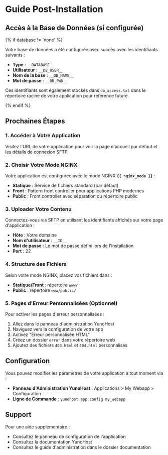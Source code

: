 # Guide Post-Installation

## Accès à la Base de Données (si configurée)

{% if database != 'none' %}

Votre base de données a été configurée avec succès avec les identifiants suivants :

- **Type** : `__DATABASE__`
- **Utilisateur** : `__DB_USER__`
- **Nom de la base** : `__DB_NAME__`
- **Mot de passe** : `__DB_PWD__`

Ces identifiants sont également stockés dans `db_access.txt` dans le répertoire racine de votre application pour référence future.

{% endif %}

## Prochaines Étapes

### 1. Accéder à Votre Application
Visitez l'URL de votre application pour voir la page d'accueil par défaut et les détails de connexion SFTP.

### 2. Choisir Votre Mode NGINX
Votre application est configurée avec le mode NGINX **`{{ nginx_mode }}`** :

- **Statique** : Service de fichiers standard (par défaut)
- **Front** : Pattern front controller pour applications PHP modernes
- **Public** : Front controller avec séparation du répertoire public

### 3. Uploader Votre Contenu
Connectez-vous via SFTP en utilisant les identifiants affichés sur votre page d'application :
- **Hôte** : Votre domaine
- **Nom d'utilisateur** : `__ID__`
- **Mot de passe** : Le mot de passe défini lors de l'installation
- **Port** : 22

### 4. Structure des Fichiers
Selon votre mode NGINX, placez vos fichiers dans :
- **Statique/Front** : répertoire `www/`
- **Public** : répertoire `www/public/`

### 5. Pages d'Erreur Personnalisées (Optionnel)
Pour activer les pages d'erreur personnalisées :
1. Allez dans le panneau d'administration YunoHost
2. Naviguez vers la configuration de votre app
3. Activez "Erreur personnalisée HTML"
4. Créez un dossier `error` dans votre répertoire web
5. Ajoutez des fichiers `403.html` et `404.html` personnalisés

## Configuration

Vous pouvez modifier les paramètres de votre application à tout moment via :
- **Panneau d'Administration YunoHost** : Applications > My Webapp > Configuration
- **Ligne de Commande** : `yunohost app config my_webapp`

## Support

Pour une aide supplémentaire :
- Consultez le panneau de configuration de l'application
- Consultez la documentation YunoHost
- Consultez le guide d'administration dans le dossier documentation
